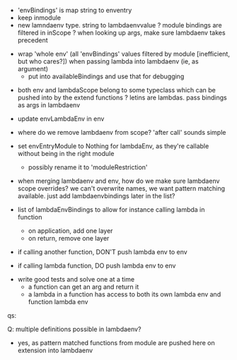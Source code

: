 - 'envBindings' is map string to enventry
- keep inmodule
- new lamndaenv type. string to lambdaenvvalue
? module bindings are filtered in inScope
? when looking up args, make sure lambdaenv takes precedent
* wrap 'whole env' (all 'envBindings' values filtered by module [inefficient, but who cares?]) when passing lambda into lambdaenv (ie, as argument)
  * put into availableBindings and use that for debugging
- both env and lambdaScope belong to some typeclass which can be pushed into by the extend functions
? letins are lambdas. pass bindings as args in lambdaenv
- update envLambdaEnv in env
- where do we remove lambdaenv from scope? 'after call' sounds simple
- set envEntryModule to Nothing for lambdaEnv, as they're callable without being in the right module
  * possibly rename it to 'moduleRestriction'
- when merging lambdaenv and env, how do we make sure lambdaenv scope overrides? we can't overwrite
  names, we want pattern matching available. just add lambdaenvbindings later in the list?
- list of lambdaEnvBindings to allow for instance calling lambda in function
  - on application, add one layer
  - on return, remove one layer

- if calling another function, DON'T push lambda env to env
- if calling lambda function, DO push lambda env to env


* write good tests and solve one at a time
  - a function can get an arg and return it
  * a lambda in a function has access to both its own lambda env and function lambda env



qs:

Q: multiple definitions possible in lambdaenv?
  * yes, as pattern matched functions from module are pushed here on extension into lambdaenv
